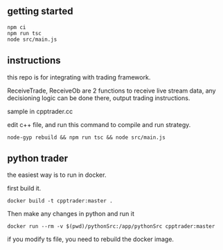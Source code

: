 ## getting started
```
npm ci
npm run tsc
node src/main.js
```

## instructions
this repo is for integrating with trading framework.

ReceiveTrade, ReceiveOb are 2 functions to receive live stream data, any decisioning logic can be done there, output trading instructions.

sample in cpptrader.cc

edit c++ file, and run this command to compile and run strategy.
```
node-gyp rebuild && npm run tsc && node src/main.js
```



## python trader
the easiest way is to run in docker.

first build it.
```
docker build -t cpptrader:master .
```

Then make any changes in python and run it

```
docker run --rm -v $(pwd)/pythonSrc:/app/pythonSrc cpptrader:master
```

if you modify ts file, you need to rebuild the docker image.
